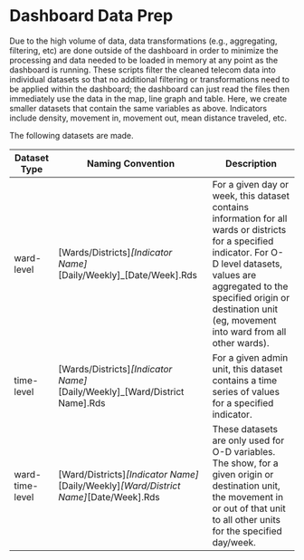 # Dashboard Data Prep

Due to the high volume of data, data transformations (e.g., aggregating, filtering, etc) are done outside of the dashboard in order to minimize the processing and data needed to be loaded in memory at any point as the dashboard is running. These scripts filter the cleaned telecom data into individual datasets so that no additional filtering or transformations need to be applied within the dashboard; the dashboard can just read the files then immediately use the data in the map, line graph and table. Here, we create smaller datasets that contain the same variables as above. Indicators include density, movement in, movement out, mean distance traveled, etc.

The following datasets are made.

| Dataset Type | Naming Convention | Description |
| --- | --- | --- |
| ward-level | [Wards/Districts]_[Indicator Name]_[Daily/Weekly]_[Date/Week].Rds | For a given day or week, this dataset contains information for all wards or districts for a specified indicator. For O-D level datasets, values are aggregated to the specified origin or destination unit (eg, movement into ward from all other wards). |
| time-level |  [Wards/Districts]_[Indicator Name]_[Daily/Weekly]_[Ward/District Name].Rds | For a given admin unit, this dataset contains a time series of values for a specified indicator. |
| ward-time-level |  [Ward/Districts]_[Indicator Name]_[Daily/Weekly]_[Ward/District Name]_[Date/Week].Rds | These datasets are only used for O-D variables. The show, for a given origin or destination unit, the movement in or out of that unit to all other units for the specified day/week. |


